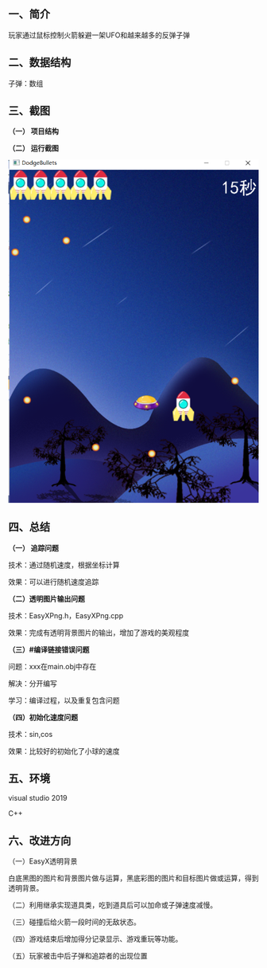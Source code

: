 ## 一、简介

玩家通过鼠标控制火箭躲避一架UFO和越来越多的反弹子弹

## 二、数据结构

子弹：数组

## 三、截图

**（一） 项目结构**

**（二） 运行截图**

![运行截图](https://github.com/imrewang/DodgeBullets/blob/main/DodgeBullets%E8%BF%90%E8%A1%8C%E6%88%AA%E5%9B%BE.png?raw=true)

## 四、总结

**（一） 追踪问题**

技术：通过随机速度，根据坐标计算

效果：可以进行随机速度追踪

**（二）透明图片输出问题**

技术：EasyXPng.h，EasyXPng.cpp

效果：完成有透明背景图片的输出，增加了游戏的美观程度

**（三）#编译链接错误问题**

问题：xxx在main.obj中存在

解决：分开编写

学习：编译过程，以及重复包含问题

**（四）初始化速度问题**

技术：sin,cos

效果：比较好的初始化了小球的速度

## 五、环境

visual studio 2019

C++

## 六、改进方向

（一）EasyX透明背景

白底黑图的图片和背景图片做与运算，黑底彩图的图片和目标图片做或运算，得到透明背景。

（二）利用继承实现道具类，吃到道具后可以加命或子弹速度减慢。

（三）碰撞后给火箭一段时间的无敌状态。

（四）游戏结束后增加得分记录显示、游戏重玩等功能。

（五）玩家被击中后子弹和追踪者的出现位置
